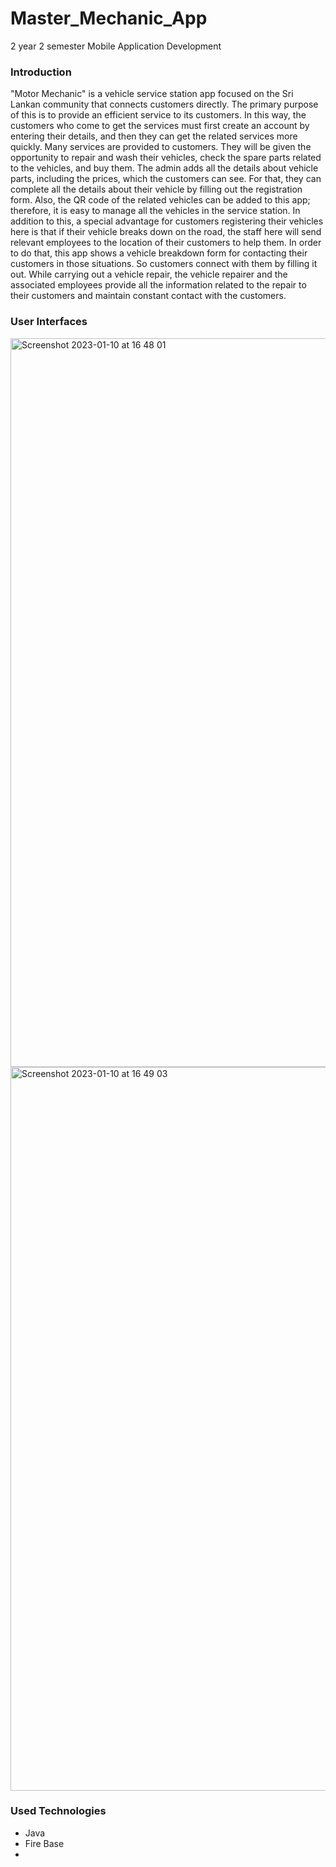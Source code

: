 # Master_Mechanic_App
2 year 2 semester Mobile Application Development 


<h3>Introduction</h3>



"Motor Mechanic" is a vehicle service station app focused on the Sri Lankan community that connects customers directly. The primary purpose of this is to provide an efficient service to its customers. In this way, the customers who come to get the services must first create an account by entering their details, and then they can get the related services more quickly. Many services are provided to customers. They will be given the opportunity to repair and wash their vehicles, check the spare parts related to the vehicles, and buy them. The admin adds all the details about vehicle parts, including the prices, which the customers can see. For that, they can complete all the details about their vehicle by filling out the registration form. Also, the QR code of the related vehicles can be added to this app; therefore, it is easy to manage all the vehicles in the service station. In addition to this, a special advantage for customers registering their vehicles here is that if their vehicle breaks down on the road, the staff here will send relevant employees to the location of their customers to help them. In order to do that, this app shows a vehicle breakdown form for contacting their customers in those situations. So customers connect with them by filling it out. While carrying out a vehicle repair, the vehicle repairer and the associated employees provide all the information related to the repair to their customers and maintain constant contact with the customers.

<h3>User Interfaces </h3>

<img width="1166" alt="Screenshot 2023-01-10 at 16 48 01" src="https://user-images.githubusercontent.com/87405522/211537557-eb71714d-1f2d-430a-abc9-af8081b61c66.png">



<img width="1158" alt="Screenshot 2023-01-10 at 16 49 03" src="https://user-images.githubusercontent.com/87405522/211537732-7085d6b7-f531-418a-ad52-0e5fc87a13e5.png">


<h3>Used Technologies </h3>
        <ul>
        <li> Java</li>
        <li> Fire Base <li>
        </ul>
